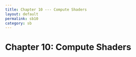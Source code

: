 ```yaml
---
title: Chapter 10 --- Compute Shaders
layout: default
permalink: sb10
category: sb
---
```

# Chapter 10: Compute Shaders
